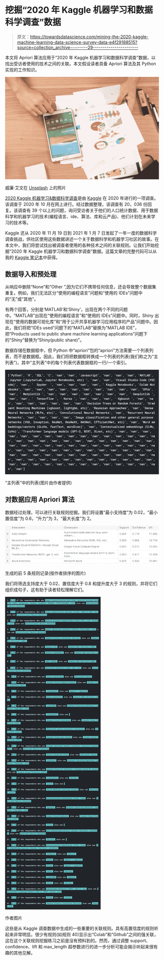# 挖掘“2020 年 Kaggle 机器学习和数据科学调查”数据

> 原文：<https://towardsdatascience.com/mining-the-2020-kaggle-machine-learning-data-science-survey-data-e4f29188515?source=collection_archive---------29----------------------->

本文将 Apriori 算法应用于“2020 年 Kaggle 机器学习和数据科学调查”数据，以找出受访者使用的技术之间的关联。本文假设读者具备 Apriori 算法及其 Python 实现的工作知识。

![](img/b97161918c08146ae8efb7797c633854.png)

威廉·艾文在 [Unsplash](https://unsplash.com/s/photos/survey?utm_source=unsplash&utm_medium=referral&utm_content=creditCopyText) 上的照片

[2020 Kaggle 机器学习&数据科学调查](https://www.kaggle.com/c/kaggle-survey-2020)是由 [Kaggle](https://www.kaggle.com/) 在 2020 年进行的一项调查。该调查于 2020 年 10 月在网上进行。经过数据整理，该调查有 20，036 份回复。该调查有 39 个以上的问题，询问受访者关于他们的人口统计数据、用于数据科学和机器学习的技术(编程语言、ide、算法、库和云产品)、他们计划在未来学习的技术等。

Kaggle 还从 2020 年 11 月 19 日到 2021 年 1 月 7 日发起了一年一度的数据科学调查挑战，供社区使用这些数据讲述一个关于数据科学和机器学习社区的故事。在本文中，我们将尝试找出被调查者使用的各种技术之间的关联规则。让我们开始挖掘“2020 年 Kaggle 机器学习和数据科学调查”数据。这篇文章的完整代码可以从我的 [Kaggle 笔记本](https://www.kaggle.com/ksvmuralidhar/association-rule-mining-kaggle-2020-survey)中获得。

## 数据导入和预处理

从响应中删除“None”和“Other ”,因为它们不携带任何信息，还会导致整个数据集重复。例如，我们无法区分“使用的编程语言”问题和“使用的 IDEs”问题中的“无”或“其他”。

有两个回答，分别是‘MATLAB’和‘Shiny’，出现在两个不同的问题中。“MATLAB”出现在“使用的编程语言”和“使用的 IDEs”问题中。同时，Shiny 出现在“使用的数据可视化库”和“用于公开共享机器学习应用程序的产品”问题中。因此，我们将把“IDEs used”问题下的“MATLAB”替换为“MATLAB IDE”，把“Products used to public share machine learning applications”问题下的“Shiny”替换为“Shiny(public share)”。

数据存储在数据框中，但 Python 中“apriori”包的“apriori”方法需要一个列表列表，而不是数据框。因此，我们将把数据框转换成一个列表的列表(我们称之为“主列表”)，其中“主列表”中的每个列表代表数据框的一行/一个索引。

![](img/81362409f2f64e2fc85f0d1a776453a3.png)

“主列表”中的列表(图片由作者提供)

## 对数据应用 Apriori 算法

数据经过处理，可以进行关联规则挖掘。我们将设置“最小支持度”为 0.02，“最小置信度”为 0.6，“升力”为 3，“最大长度”为 2。

![](img/9181293a2c5fc9acfc6df00da626c899.png)

生成的前 5 条规则记录(按作者排序的图片)

我们将筛选支持度大于 0.02、置信度大于 0.8 和提升度大于 3 的规则，并将它们组织成句子，这有助于读者轻松理解它们。

![](img/4631798fa03df83909b1b8fc720fe756.png)

作者图片

这些是从 Kaggle 调查数据中生成的一些重要的关联规则。具有高置信度的规则听起来非常明显。很少有规则(如规则 40)显示出“Colab”和“Github”之间的强关联，这在这个关联规则挖掘练习之前是没有预料到的。然而，通过调整 support、confidence、lift 和 max_length 超参数进行的进一步分析可能会揭示听起来很有趣的其他见解。